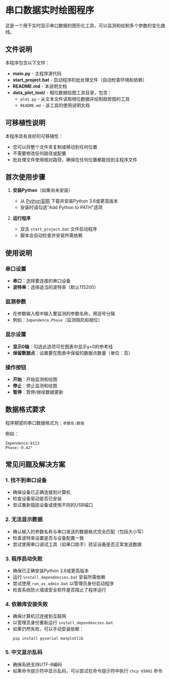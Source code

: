 # 串口数据实时绘图程序

这是一个用于实时显示串口数据的图形化工具，可以监测和绘制多个参数的变化曲线。

## 文件说明

本程序包含以下文件：

- **main.py** - 主程序源代码
- **start_project.bat** - 启动程序的批处理文件（自动检查环境和依赖）
- **README.md** - 本说明文档
- **data_plot_tool/** - 相位数据绘图工具目录，包含：
  - `plot.py` - 从文本文件读取相位数据并绘制趋势图的工具
  - `README.md` - 该工具的使用说明文档

## 可移植性说明

本程序具有良好的可移植性：
- 您可以将整个文件夹复制或移动到任何位置
- 不需要修改任何路径或配置
- 批处理文件使用相对路径，确保在任何位置都能找到主程序文件

## 首次使用步骤

1. **安装Python**（如果尚未安装）
   - 从 [Python官网](https://www.python.org/downloads/) 下载并安装Python 3.6或更高版本
   - 安装时请勾选"Add Python to PATH"选项

2. **运行程序**
   - 双击 `start_project.bat` 文件启动程序
   - 脚本会自动检查并安装所需依赖

## 使用说明

### 串口设置
- **串口**：选择要连接的串口设备
- **波特率**：选择适当的波特率（默认115200）

### 监测参数
- 在参数输入框中输入要监测的参数名称，用逗号分隔
- 例如：`Impendence,Phase`（监测阻抗和相位）

### 显示设置
- **显示0轴**：勾选此选项可在图表中显示y=0的参考线
- **保留数据点**：设置要在图表中保留的数据点数量（单位：百）

### 操作按钮
- **开始**：开始监测和绘图
- **停止**：停止监测和绘图
- **暂停**：暂停/继续数据更新

## 数据格式要求

程序期望的串口数据格式为：`参数名:数值`

例如：
```
Impendence:8113
Phase:-9.42°
```

## 常见问题及解决方案

### 1. 找不到串口设备
- 确保设备已正确连接到计算机
- 检查设备驱动是否已安装
- 尝试重新插拔设备或使用不同的USB端口

### 2. 无法显示数据
- 确认输入的参数名称与串口发送的数据格式完全匹配（包括大小写）
- 检查波特率设置是否与设备配置一致
- 尝试使用串口调试工具（如串口助手）验证设备是否正常发送数据

### 3. 程序启动失败
- 确保已正确安装Python 3.6或更高版本
- 运行 `install_dependencies.bat` 安装所需依赖
- 尝试使用 `run_as_admin.bat` 以管理员身份启动程序
- 检查系统防火墙或安全软件是否阻止了程序运行

### 4. 依赖库安装失败
- 确保计算机已连接到互联网
- 以管理员身份重新运行 `install_dependencies.bat`
- 如果仍然失败，可以手动安装依赖：
  ```
  pip install pyserial matplotlib
  ```

### 5. 中文显示乱码
- 确保系统支持UTF-8编码
- 如果命令提示符中显示乱码，可以尝试在命令提示符中执行 `chcp 65001` 命令